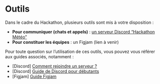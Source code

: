 # Outils

Dans le cadre du Hackathon, plusieurs outils sont mis à votre disposition :

* **Pour communiquer (chats et appels)** : [un serveur Discord “Hackathon Météo”](https://discord.gg/znxPT2S9dq)
* **Pour constituer les équipes** : un Figjam (lien à venir)

Pour toute question sur l’utilisation de ces outils, vous pouvez vous référer aux guides associés, notamment :

* \[Discord] [Comment rejoindre un serveur ?](https://support.discord.com/hc/fr/articles/360034842871-Comment-rejoindre-un-serveur)
* \[Discord] [Guide de Discord pour débutants](https://support.discord.com/hc/fr/articles/360045138571-Guide-de-Discord-pour-d%C3%A9butants#h\_d33e3809-909b-4720-899d-db26c17bafa9)
* \[Figjam] [Guide Figjam](https://help.figma.com/hc/fr/articles/1500004362321-Guide-FigJam)

